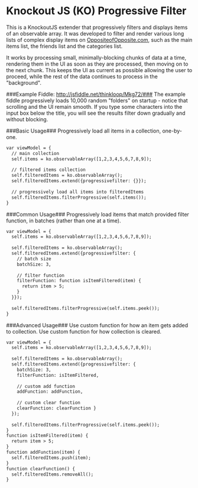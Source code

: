 Knockout JS (KO) Progressive Filter
=====

This is a KnockoutJS extender that progressively filters and displays items of an observable array. It was developed to filter and render various long lists of complex display items on [OppositeofOpposite.com](http://www.oppositeofopposite.com/), such as the main items list, the friends list and the categories list.

It works by processing small, minimally-blocking chunks of data at a time, rendering them in the UI as soon as they are processed, then moving on to the next chunk. This keeps the UI as current as possible allowing the user to proceed, while the rest of the data continues to process in the "background".

###Example Fiddle: http://jsfiddle.net/thinkloop/Mkg72/###
The example fiddle progressively loads 10,000 random "folders" on startup - notice that scrolling and the UI remain smooth. If you type some characters into the input box below the title, you will see the results filter down gradually and without blocking.

###Basic Usage###
Progressively load all items in a collection, one-by-one.
```html
var viewModel = {
  // main collection
  self.items = ko.observableArray([1,2,3,4,5,6,7,8,9]);
  
  // filtered items collection
  self.filteredItems = ko.observableArray();
  self.filteredItems.extend({progressivefilter: {}});
  
  // progressively load all items into filteredItems
  self.filteredItems.filterProgressive(self.items());
}
```

###Common Usage###
Progressively load items that match provided filter function, in batches (rather than one at a time). 
```html
var viewModel = {
  self.items = ko.observableArray([1,2,3,4,5,6,7,8,9]);
  
  self.filteredItems = ko.observableArray();
  self.filteredItems.extend({progressivefilter: { 
    // batch size
    batchSize: 3,
    
    // filter function
    filterFunction: function isItemFiltered(item) {
      return item > 5;
    } 
  }});
  
  self.filteredItems.filterProgressive(self.items.peek());
}
```

###Advanced Usage###
Use custom function for how an item gets added to collection. Use custom function for how collection is cleared.
```html
var viewModel = {
  self.items = ko.observableArray([1,2,3,4,5,6,7,8,9]);
  
  self.filteredItems = ko.observableArray();
  self.filteredItems.extend({progressivefilter: {
    batchSize: 3,
    filterFunction: isItemFiltered,
    
    // custom add function
    addFunction: addFunction,
    
    // custom clear function
    clearFunction: clearFunction }
  });
  
  self.filteredItems.filterProgressive(self.items.peek());
}
function isItemFiltered(item) {
  return item > 5;
}
function addFunction(item) {
  self.filteredItems.push(item);
}
function clearFunction() {
  self.filteredItems.removeAll();
}
```
